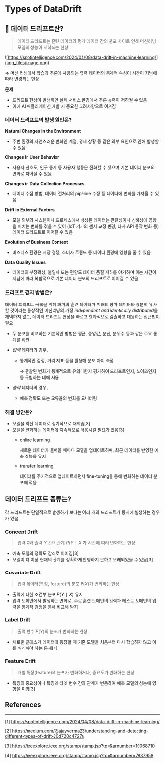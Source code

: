 # Types of DataDrift
## 🔎 데이터 드리프트란?


> 데이터 드리프트는 훈련 데이터와 평가 데이터 간의 분포 차이로 인해 머신러닝 모델의 성능이 저하되는 현상 

![https://spotintelligence.com/2024/04/08/data-drift-in-machine-learning/](img_files/image.png)

⇒ 머신 러닝에서 학습과 추론에 사용되는 입력 데이터의 통계적 속성이 시간이 지남에 따라 변경되는 현상

**문제**

- 드리프트 현상이 발생하면 실제 서비스 환경에서 추론 능력이 저하될 수 있음
- 이에 AI 애플리케이션 개발 시 중요한 고려사항으로 여겨짐

### 데이터 드리프트의 발생 원인은?

**Natural Changes in the Environment**

- 주변 환경의 자연스러운 변화인 계절, 경제 상황 등 같은 외부 요인으로 인해 발생할 수 있음

**Changes in User Behavior**

- 사용자 선호도, 인구 통계 등 사용자 행동은 진화할 수 있으며 기본 데이터 분포의 변화로 이어질 수 있음

**Changes in Data Collection Processes**

- 데이터 수집 방법, 데이터 전처리의 pipeline 수정 등 데이터에 변화를 가져올 수 있음

**Drift in External Factors**

- 모델 외부의 시스템이나 프로세스에서 생성된 데이터는 관련성이나 신뢰성에 영향을 미치는 변화를 겪을 수 있어 (IoT 기기의 센서 교정 변경, 타사 API 동작 변화 등) 데이터 드리프트로 이어질 수 있음

**Evolution of Business Context**

- 비즈니스 환경은 시장 경쟁, 소비자 트랜드 등 데이터 환경에 영향을 줄 수 있음

**Data Quality Issues**

- 데이터의 부정확성, 불일치 또는 편향도 데이터 품질 저하를 야기하며 이는 시간이 지남에 따라 복합적으로 기본 데이터 분포의 드리프트로 이어질 수 있음

### 드리프트 감지 방법은?

데이터 드리프트 극복을 위해 과거의 훈련 데이터가 미래의 평가 데이터와 충분히 유사할 것이라는 통상적인 머신러닝의 가정 *independent and identically distributed*을 채택하지 않고, 데이터 드리프트 현상을 빠르고 효과적으로 검출하고 대응하는 접근법이 필요

- 두 분포를 비교하는 기본적인 방법은 평균, 중앙값, 분산, 분위수 등과 같은 주요 통계를 확인
- *입력* 데이터의 경우,
    
    - 통계적인 검정, 거리 지표 등을 활용해 분포 차이 측정

        → 관찰된 변화가 통계적으로 유의미한지 평가하여 드리프트인지, 노이즈인지 등 구별하는 데에 사용
    
- *출력* 데이터의 경우,
    
   - 예측 정확도 또는 오류율의 변화를 모니터링

### 해결 방안은?

- 모델을 최신 데이터로 정기적으로 재학습[3]
- 모델을 변화하는 데이터에 지속적으로 적응시킬 필요가 있음[3]
    - online learning
        
        새로운 데이터가 들어올 때마다 모델을 업데이트하여, 최근 데이터를 반영한 예측 성능을 유지
        
    - transfer learning
        
        데이터를 주기적으로 업데이트하면서 fine-tuning을 통해 변화하는 데이터 분포에 적응


## 데이터 드리프트 종류는?

각 드리프트는 단일적으로 발생하기 보다는 여러 개의 드리프트가 동시에 발생하는 경우가 있음

### Concept Drift

> 입력 $X$와 출력 $Y$ 간의 관계 $P(Y∣X)$가 시간에 따라 변화하는 현상
> 
- 예측 모델의 정확도 감소로 이어짐[3]
- 모델이 더 이상 현재의 관계를 정확하게 반영하지 못하고 오래되었을 수 있음[3]

### Covariate Drift

> 입력 데이터(특징, feature)의 분포 $P(X)$가 변화하는 현상
> 
- 출력에 대한 조건부 분포 $P(Y∣X)$ 유지
- 입력 도메인에서 발생하는 변화로, 주로 훈련 도메인의 입력과 테스트 도메인의 입력을 통계적 검정을 통해 비교해 탐지

### **Label Drift**

> 출력 변수 $P(Y)$의 분포가 변화하는 현상
> 
- 새로운 클래스가 데이터에 등장할 때 기존 모델을 처음부터 다시 학습하지 않고 이를 처리해야 하는 문제[4]

### Feature Drift

> 개별 특징(feature)의 분포가 변화하거나, 중요도가 변화하는 현상
> 
- 특징의 중요성이나 특징과 타겟 변수 간의 관계가 변동하여 예측 모델의 성능에 영향을 미침[3]

## References

---
[1] https://spotintelligence.com/2024/04/08/data-drift-in-machine-learning/

[2] https://medium.com/@ajayverma23/understanding-and-detecting-different-types-of-drift-20d720c4727a

[3] https://ieeexplore.ieee.org/stamp/stamp.jsp?tp=&arnumber=10068710

[4] https://ieeexplore.ieee.org/stamp/stamp.jsp?tp=&arnumber=7837958